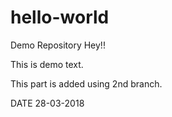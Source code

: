 # hello-world
Demo Repository
Hey!!

This is demo text.

This part is added using 2nd branch.

DATE 28-03-2018
